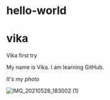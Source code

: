 # hello-world

# vika

Vika first try

My name is Vika. I am learning GitHub.

_It's my photo_

![IMG_20210528_183002 (1)](https://user-images.githubusercontent.com/90512726/133892174-e5a3f685-db04-4263-8dfe-0a31c18a4a33.jpg)
